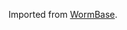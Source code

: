 [//]: # (Created by ./bin/manage_files.pl from ./species/Caenorhabditis_elegans/PRJNA13758/Caenorhabditis_elegans_PRJNA13758.annotation.html on Thu Jun 11 13:43:35 2020)
Imported from [WormBase](https://www.wormbase.org/).
